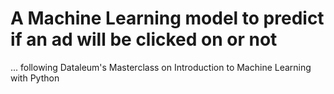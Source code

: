 # A Machine Learning model to predict if an ad will be clicked on or not
... following Dataleum's Masterclass on Introduction to Machine Learning with Python
